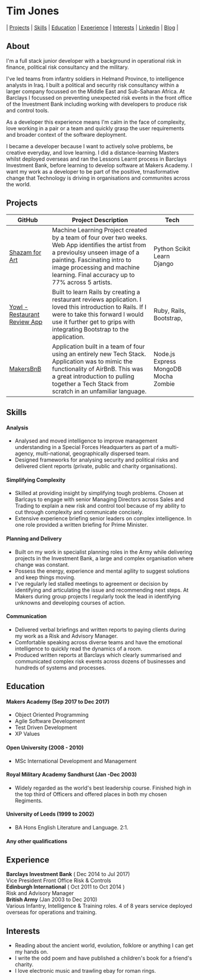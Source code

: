 # Tim Jones

| [Projects](##Projects) | [Skills](Skills) | [Education](Education) | [Experience](Experience) | [Interests](Interests) | [Linkedin](www.linkedin.com/in/timjones10) | [Blog](https://medium.com/@tim_m_j) |

## About

I'm a full stack junior developer with a background in operational risk in finance, political risk consultancy and the military.

I've led teams from infantry soldiers in Helmand Province, to intelligence analysts in Iraq. I built a political and security risk consultancy within a larger company focussed on the Middle East and Sub-Saharan Africa. At Barclays I focussed on preventing unexpected risk events in the front office of the Investment Bank including working with developers to produce risk and control tools. 

As a developer this experience means I'm calm in the face of complexity, love working in a pair or a team and quickly grasp the user requirements and broader context of the software deployment.

I became a developer because I want to actively solve problems, be creative everyday, and love learning. I did a distance-learning Masters whilst deployed overseas and ran the Lessons Learnt process in Barclays Investment Bank, before learning to develop software at Makers Academy. I want my work as a developer to be part of the positive, trnasformative change that Technology is driving in organisations and communites across the world.

## Projects

| GitHub  | Project Description | Tech |
|-------------|---------------------|------|
|      [Shazam for Art](https://github.com/timjones10/shazam_for_art)  |           Machine Learning Project created by a team of four over two weeks. Web App identifies the artist from a previoulsy unseen image of a painting. Fascinating intro to image processing and machine learning. Final accuracy up to 77% across 5 artists.           |   Python   Scikit Learn Django
|[Yowl - Restaurant Review App](https://github.com/timjones10/Yowl)|Built to learn Rails by creating a restaurant reviews application. I loved this introduction to Rails. If I were to take this forward I would use it further get to grips with integrating Bootstrap to the application.              | Ruby, Rails, Bootstrap,                     |      |
|[MakersBnB](https://github.com/timjones10/makersbnb-1)|Application built in a team of four using an entirely new Tech Stack. Application was to mimic the functionality of AirBnB. This was a great introduction to pulling together a Tech Stack from scratch in an unfamiliar language.|Node.js Express MongoDB Mocha Zombie|

## Skills

#### Analysis

* Analysed and moved intelligence to improve management understanding in a Special Forces Headquarters as part of a multi-agency, multi-national, geographically dispersed team. 
* Designed frameworks for analysing security and political risks and delivered client reports (private, public and charity organisations).

#### Simplifying Complexity

* Skilled at providing insight by simplifying tough problems. Chosen at Barlcays to engage with senior Managing Directors across Sales and Trading to explain a new risk and control tool because of my ability to cut through complexity and communicate concisely.
* Extensive experience briefing senior leaders on complex intelligence. In one role provided a written briefing for Prime Minister.

#### Planning and Delivery

* Built on my work in specialist planning roles in the Army while delivering projects in the Investment Bank, a large and complex organisation where change was constant. 
* Possess the energy, experience and mental agility to suggest solutions and keep things moving. 
* I've regularly led stalled meetings to agreement or decision by identifying and articulating the issue and recommending next steps. At Makers during group projects I regularly took the lead in identifying unknowns and developing courses of action.


#### Communication

* Delivered verbal briefings and written reports to paying clients during my work as a Risk and Advisory Manager. 
* Comfortable speaking across diverse teams and have the emotional intelligence to quickly read the dynamics of a room.
* Produced written reports at Barclays which clearly summarised and communicated complex risk events across dozens of businesses and hundreds of systems and processes.

## Education

#### Makers Academy (Sep 2017 to Dec 2017)

- Object Oriented Programming
- Agile Software Development
- Test Driven Development
- XP Values

#### Open University (2008 - 2010)

- MSc International Development and Management

#### Royal Military Academy Sandhurst (Jan -Dec 2003)

- Widely regarded as the world's best leadership course. Finished high in the top third of Officers and offered places in both my chosen Regiments.

#### University of Leeds (1999 to 2002)

- BA Hons English Literature and Language. 2:1.

#### Any other qualifications

## Experience

**Barclays Investment Bank** ( Dec 2014 to Jul 2017)    
Vice President Front Office Risk & Controls   
**Edinburgh International** ( Oct 2011 to Oct 2014 )    
Risk and Advisory Manager  
**British Army** (Jan 2003 to Dec 2010)    
Various Infantry, Intelligence & Training roles. 4 of 8 years service deployed overseas for operations and training.

## Interests
* Reading about the ancient world, evolution, folklore or anything I can get my hands on.
* I write the odd poem and have published a children's book for a friend's charity.
* I love electronic music and trawling ebay for roman rings.

